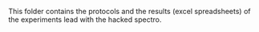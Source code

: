 This folder contains the protocols and the results (excel spreadsheets) of the experiments lead with the hacked spectro.
